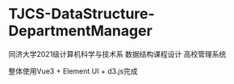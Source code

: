 # TJCS-DataStructure-DepartmentManager
同济大学2021级计算机科学与技术系 数据结构课程设计 高校管理系统

整体使用Vue3 + Element UI + d3.js完成
